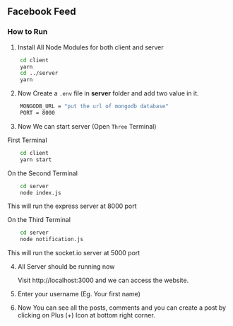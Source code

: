 ## Facebook Feed

### How to Run 

1. Install All Node Modules for both client and server

```bash 
    cd client
    yarn
    cd ../server
    yarn
```

2. Now Create a `.env` file in **server** folder and add two value in it.

```bash
    MONGODB_URL = "put the url of mongodb database"
    PORT = 8000
```

3. Now We can start server (Open `Three` Terminal)

First Terminal

```bash
    cd client
    yarn start
```
On the Second Terminal

```bash
    cd server
    node index.js
```
This will run the express server at 8000 port

On the Third Terminal

```bash
    cd server
    node notification.js
```
This will run the socket.io server at 5000 port

4. All Server should be running now

     Visit http://localhost:3000 and we can access the website. 

5. Enter your username (Eg. Your first name)

6. Now You can see all the posts, comments and you can create a post by clicking on Plus (+) Icon at bottom right corner.